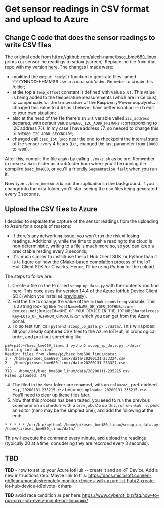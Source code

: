 # Get sensor readings in CSV format and upload to Azure

## Change C code that does the sensor readings to write CSV files

The original code from https://github.com/alexh-name/bsec_bme680_linux prints out sensor the readings to stdout (screen). Replace the file from that repo with my version [here](https://github.com/lokijota/Azure-RPi-BME680/blob/master/bsec_bme680.c). The changes I made were:

- modified the `output_ready()` function to generate files named YYYYNNDD-HHMMSS.csv in a `data` subfolder. Remeber to create this folder;
- at the top a `temp_offset` constant is defined with value `5.0f`. This value is being added to the temperature measurements (which are in Celcius), to compensate for the temperature of the Raspberry/Power supply/etc. I changed this value to `4.0f` as I believe I have better isolation -- do edit to your own situation;
- also at the head of the file there's an `int` variable valled `i2c_address` declared, with default value `BME680_I2C_ADDR_PRIMARY` (corresponding to I2C address 76). In my case I have address 77, so needed to change this to `BME680_I2C_ADDR_SECONDARY`;
- changed call `bsec_iot_loop` near the end to checkpoint the internal state of the sensor every 4 hours (i.e., changed the last parameter from `10000` to `4800`).

After this, compile the file again by calling `./make.sh` as before. Remember to create a `data` folder as a subfolder from where you'll be running the compiled `bsec_bme680`, or you'll a friendly `Segmentation fault` when you run it.

Now type `./bsec_bme680 &` to run the application in the background. If you change into the data folder, you'll start seeing the csv files being generated every 3 seconds.

## Upload the CSV files to Azure

I decided to separate the capture of the sensor readings from the uploading to Azure for a couple of reasons:
- If there's any networking issue, you won't run the risk of losing readings. Additionally, while the time to push a reading to the cloud is non-deterministic, writing to a file is much more so, so you can keep a predictable reading every 3 seconds;
- It's much simpler to install/use the IoT Hub Client SDK for Python than it is to figure out how the CMake-based compilation process of the IoT Hub Client SDK for C works. Hence, I'll be using Python for the upload.

The steps to follow are:

1. Create a file on the Pi called `scoop_up_data.py` with the contents you find [here](https://github.com/lokijota/Azure-RPi-BME680/blob/master/scoop_up_data.py). This code uses the  version 1.4.4 of the Azure IotHub Device Client SDK (which you installed [previously](BME680Setup.md)).
2. Edit the file to change the value of the `iothub_connstring` variable. This is a string looking like `"HostName=NAME_OF_YOUR_IOTHUB.azure-devices.net;DeviceId=NAME_OF_YOUR_DEVICE_IN_THE_IOTHUB;SharedAccessKey=LOTS_OF_ALFANUM_CHARACTERS"` which you can get from the Azure portal.
3. To do test run, call `python3 scoop_up_data.py ./data/`. This will upload all your already captured CSV files to the Azure IoTHub, in cronological order, and print out something like:

```
pi@rpi0:~/bsec_bme680_linux $ python3 scoop_up_data.py ./data/
Starting iothub client
Reading files from /home/pi/bsec_bme680_linux/data:
1 - /home/pi/bsec_bme680_linux/data/20200131-233324.csv
2 - /home/pi/bsec_bme680_linux/data/20200131-233327.csv
...
378 - /home/pi/bsec_bme680_linux/data/20200131-235215.csv
Files uploaded: 378

```

4. The filed in the `data` folder are renamed, with an `uploaded_` prefix added. E.g., `20200131-235215.csv` becomes `uploaded_20200131-235215.csv`. You'll need to clear up these files later.
5. Now that this process has been tested, you need to run the previous command on a schedule with a cron job. Do do this, run `crontab -e`, pick an editor (nano may be the simplest one), and add the following at the end:

`* * * * * /usr/bin/python3 /home/pi/bsec_bme680_linux/scoop_up_data.py /home/pi/bsec_bme680_linux/data/`

This will execute the command every minute, and upload the readings (typically 20 at a time, considering they are recorded every 3 seconds).

## TBD

**TBD** - how to set up your Azure IotHub -- create it and an IoT Device. Add a new instructions step. Maybe link to this: https://docs.microsoft.com/en-gb/learn/modules/remotely-monitor-devices-with-azure-iot-hub/2-create-iot-hub-device-id?pivots=csharp

**TBD** avoid race condition as per here: https://www.cyberciti.biz/faq/how-to-run-cron-job-every-minute-on-linuxunix/
